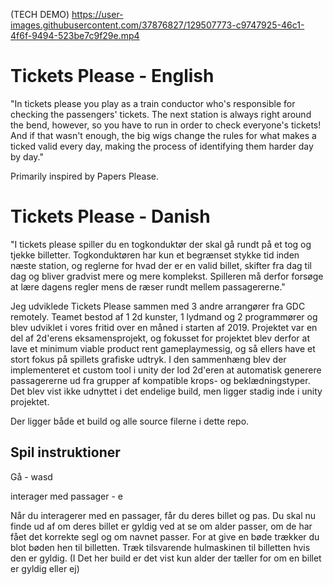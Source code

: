 (TECH DEMO)
https://user-images.githubusercontent.com/37876827/129507773-c9747925-46c1-4f6f-9494-523be7c9f29e.mp4

# Tickets Please - English
"In tickets please you play as a train conductor who's responsible for checking the passengers' tickets. The next station is always right around the bend, however, so you have to run in order to check everyone's tickets! And if that wasn't enough, the big wigs change the rules for what makes a ticked valid every day, making the process of identifying them harder day by day."

Primarily inspired by Papers Please.

# Tickets Please - Danish
"I tickets please spiller du en togkonduktør der skal gå rundt på et tog og tjekke billetter. Togkonduktøren har kun et begrænset stykke tid inden næste station, og reglerne for hvad der er en valid billet, skifter fra dag til dag og bliver gradvist mere og mere komplekst. Spilleren må derfor forsøge at lære dagens regler mens de ræser rundt mellem passagererne."

Jeg udviklede Tickets Please sammen med 3 andre arrangører fra GDC remotely. Teamet bestod af 1 2d kunster, 1 lydmand og 2 programmører og blev udviklet i vores fritid over en måned i starten af 2019. Projektet var en del af 2d'erens eksamensprojekt, og fokusset for projektet blev derfor at lave et minimum viable product rent gameplaymessig, og så ellers have et stort fokus på spillets grafiske udtryk. I den sammenhæng blev der implementeret et custom tool i unity der lod 2d'eren at automatisk generere passagererne ud fra grupper af kompatible krops- og beklædningstyper. Det blev vist ikke udnyttet i det endelige build, men ligger stadig inde i unity projektet.

Der ligger både et build og alle source filerne i dette repo.
## Spil instruktioner
Gå - wasd

interager med passager - e

Når du interagerer med en passager, får du deres billet og pas. Du skal nu finde ud af om deres billet er gyldig ved at se om alder passer, om de har fået det korrekte segl og om navnet passer.
For at give en bøde trækker du blot bøden hen til billetten. Træk tilsvarende hulmaskinen til billetten hvis den er gyldig. (I Det her build er det vist kun alder der tæller for om en billet er gyldig eller ej)
